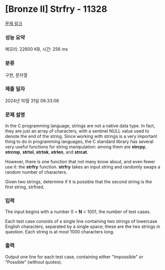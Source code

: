 # [Bronze II] Strfry - 11328 

[문제 링크](https://www.acmicpc.net/problem/11328) 

### 성능 요약

메모리: 22600 KB, 시간: 256 ms

### 분류

구현, 문자열

### 제출 일자

2024년 10월 31일 08:33:08

### 문제 설명

<p>In the C programming language, strings are not a native data type. In fact, they are just an array of characters, with a sentinel NULL value used to denote the end of the string. Since working with strings is a very important thing to do in programming languages, the C standard library has several very useful functions for string manipulation: among them are <strong>strcpy</strong>, <strong>strcmp</strong>, <strong>strtol</strong>, <strong>strtok</strong>, <strong>strlen</strong>, and <strong>strcat</strong>.</p>

<p>However, there is one function that not many know about, and even fewer use it: the <strong>strfry</strong> function. <strong>strfry</strong> takes an input string and randomly swaps a random number of characters.</p>

<p>Given two strings, determine if it is possible that the second string is the first string, strfried.</p>

### 입력 

 <p>The input begins with a number 0 < <strong>N</strong> < 1001, the number of test cases.</p>

<p>Each test case consists of a single line containing two strings of lowercase English characters, separated by a single space; these are the two strings in question. Each string is at most 1000 characters long.</p>

### 출력 

 <p>Output one line for each test case, containing either "Impossible" or "Possible" (without quotes).</p>

